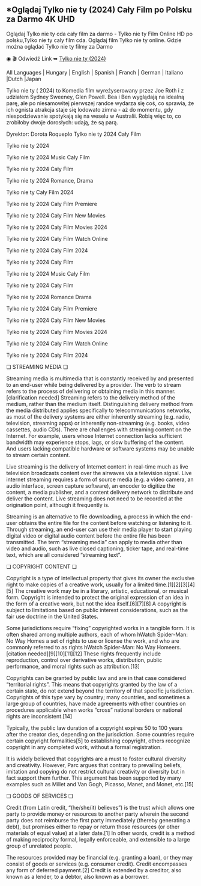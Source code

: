 ## *Oglądaj Tylko nie ty (2024) Cały Film po Polsku za Darmo 4K UHD

Oglądaj Tylko nie ty cda cały film za darmo - Tylko nie ty Film Online HD po polsku,Tylko nie ty caly film cda. Oglądaj film Tylko nie ty online. Gdzie można oglądać Tylko nie ty filmy za Darmo

◉ 🎬 Odwiedź Link ➥ [Tylko nie ty (2024)](https://prime.kingmovies25.org/pl/1072790/anyone-but-you.html)

All Languages | Hungary | English | Spanish | Franch | German | Italiano |Dutch |Japan

Tylko nie ty ( 2024) to  Komedia film wyreżyserowany przez  Joe Roth i z udziałem  Sydney Sweeney, Glen Powell. Bea i Ben wyglądają na idealną parę, ale po niesamowitej pierwszej randce wydarza się coś, co sprawia, że ich ognista atrakcja staje się lodowato zimna - aż do momentu, gdy niespodziewanie spotykają się na weselu w Australii. Robią więc to, co zrobiłoby dwoje dorosłych: udają, że są parą.

Dyrektor: Dorota Roqueplo
Tylko nie ty 2024 Cały Film

Tylko nie ty 2024

Tylko nie ty 2024 Music Cały Film

Tylko nie ty 2024 Cały Film

Tylko nie ty 2024 Romance, Drama

Tylko nie ty Cały Film 2024

Tylko nie ty 2024 Cały Film Premiere

Tylko nie ty 2024 Cały Film New Movies

Tylko nie ty 2024 Cały Film Movies 2024

Tylko nie ty 2024 Cały Film Watch Online

Tylko nie ty 2024 Cały Film 2024

Tylko nie ty 2024 Cały Film

Tylko nie ty 2024 Music Cały Film

Tylko nie ty 2024 Cały Film

Tylko nie ty 2024 Romance Drama

Tylko nie ty 2024 Cały Film Premiere

Tylko nie ty 2024 Cały Film New Movies

Tylko nie ty 2024 Cały Film Movies 2024

Tylko nie ty 2024 Cały Film Watch Online

Tylko nie ty 2024 Cały Film 2024

❏ STREAMING MEDIA ❏

Streaming media is multimedia that is constantly received by and presented to an end-user while being delivered by a provider. The verb to stream refers to the process of delivering or obtaining media in this manner.[clarification needed] Streaming refers to the delivery method of the medium, rather than the medium itself. Distinguishing delivery method from the media distributed applies specifically to telecommunications networks, as most of the delivery systems are either inherently streaming (e.g. radio, television, streaming apps) or inherently non-streaming (e.g. books, video cassettes, audio CDs). There are challenges with streaming content on the Internet. For example, users whose Internet connection lacks sufficient bandwidth may experience stops, lags, or slow buffering of the content. And users lacking compatible hardware or software systems may be unable to stream certain content.

Live streaming is the delivery of Internet content in real-time much as live television broadcasts content over the airwaves via a television signal. Live internet streaming requires a form of source media (e.g. a video camera, an audio interface, screen capture software), an encoder to digitize the content, a media publisher, and a content delivery network to distribute and deliver the content. Live streaming does not need to be recorded at the origination point, although it frequently is.

Streaming is an alternative to file downloading, a process in which the end-user obtains the entire file for the content before watching or listening to it. Through streaming, an end-user can use their media player to start playing digital video or digital audio content before the entire file has been transmitted. The term “streaming media” can apply to media other than video and audio, such as live closed captioning, ticker tape, and real-time text, which are all considered “streaming text”.

❏ COPYRIGHT CONTENT ❏

Copyright is a type of intellectual property that gives its owner the exclusive right to make copies of a creative work, usually for a limited time.[1][2][3][4][5] The creative work may be in a literary, artistic, educational, or musical form. Copyright is intended to protect the original expression of an idea in the form of a creative work, but not the idea itself.[6][7][8] A copyright is subject to limitations based on public interest considerations, such as the fair use doctrine in the United States.

Some jurisdictions require “fixing” copyrighted works in a tangible form. It is often shared among multiple authors, each of whom hWatch Spider-Man: No Way Homes a set of rights to use or license the work, and who are commonly referred to as rights hWatch Spider-Man: No Way Homeers.[citation needed][9][10][11][12] These rights frequently include reproduction, control over derivative works, distribution, public performance, and moral rights such as attribution.[13]

Copyrights can be granted by public law and are in that case considered “territorial rights”. This means that copyrights granted by the law of a certain state, do not extend beyond the territory of that specific jurisdiction. Copyrights of this type vary by country; many countries, and sometimes a large group of countries, have made agreements with other countries on procedures applicable when works “cross” national borders or national rights are inconsistent.[14]

Typically, the public law duration of a copyright expires 50 to 100 years after the creator dies, depending on the jurisdiction. Some countries require certain copyright formalities[5] to establishing copyright, others recognize copyright in any completed work, without a formal registration.

It is widely believed that copyrights are a must to foster cultural diversity and creativity. However, Parc argues that contrary to prevailing beliefs, imitation and copying do not restrict cultural creativity or diversity but in fact support them further. This argument has been supported by many examples such as Millet and Van Gogh, Picasso, Manet, and Monet, etc.[15]

❏ GOODS OF SERVICES ❏

Credit (from Latin credit, “(he/she/it) believes”) is the trust which allows one party to provide money or resources to another party wherein the second party does not reimburse the first party immediately (thereby generating a debt), but promises either to repay or return those resources (or other materials of equal value) at a later date.[1] In other words, credit is a method of making reciprocity formal, legally enforceable, and extensible to a large group of unrelated people.

The resources provided may be financial (e.g. granting a loan), or they may consist of goods or services (e.g. consumer credit). Credit encompasses any form of deferred payment.[2] Credit is extended by a creditor, also known as a lender, to a debtor, also known as a borrower.
